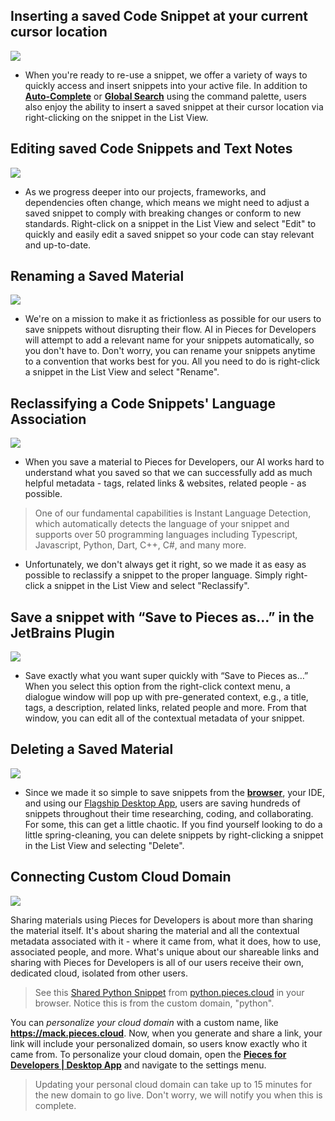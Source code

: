 [//]: # (title: Managing and Updating Your Saved Resources)

## Inserting a saved Code Snippet at your current cursor location
![](INSERT_AT_SNIPPET.gif)
- When you're ready to re-use a snippet, we offer a variety of ways to quickly access and insert snippets into your active file. In addition to [**Auto-Complete**](reuse-saved-materials-with-atomic-auto-complete.md "Atomic Auto Complete") or [**Global Search**](global-search-sort-via-suggestions-reference-and-reuse-saved-materials.md "Global Search and Suggestion") using the command palette, users also enjoy the ability to insert a saved snippet at their cursor location via right-clicking on the snippet in the List View.


## Editing saved Code Snippets and Text Notes
![](EDIT_SNIPPET_JETBRAINS.gif)
- As we progress deeper into our projects, frameworks, and dependencies often change, which means we might need to adjust a saved snippet to comply with breaking changes or conform to new standards. Right-click on a snippet in the List View and select "Edit" to quickly and easily edit a saved snippet so your code can stay relevant and up-to-date.


## Renaming a Saved Material
![](RENAME_SNIPPET_JETBRAINS.gif)
- We're on a mission to make it as frictionless as possible for our users to save snippets without disrupting their flow. AI in Pieces for Developers will attempt to add a relevant name for your snippets automatically, so you don't have to. Don't worry, you can rename your snippets anytime to a convention that works best for you. All you need to do is right-click a snippet in the List View and select "Rename".


## Reclassifying a Code Snippets' Language Association
![](RECLASSIFY_SNIPPET.gif)
- When you save a material to Pieces for Developers, our AI works hard to understand what you saved so that we can successfully add as much helpful metadata - tags, related links & websites, related people - as possible.
> One of our fundamental capabilities is Instant Language Detection, which automatically detects the language of your snippet and supports over 50 programming languages including Typescript, Javascript, Python, Dart, C++, C#, and many more. 

- Unfortunately, we don't always get it right, so we made it as easy as possible to reclassify a snippet to the proper language. Simply right-click a snippet in the List View and select "Reclassify".


## Save a snippet with “Save to Pieces as…” in the JetBrains Plugin
![](PIECES_IN_JETBRAINS.gif)
- Save exactly what you want super quickly with “Save to Pieces as…” When you select this option from the right-click context menu, a dialogue window will pop up with pre-generated context, e.g., a title, tags, a description, related links, related people and more. From that window, you can edit all of the contextual metadata of your snippet.


## Deleting a Saved Material
![](DELETE_SNIPPET.gif)
- Since we made it so simple to save snippets from the [**browser**](https://chrome.google.com/webstore/detail/pieces-save-code-snippets/igbgibhbfonhmjlechmeefimncpekepm), your IDE, and using our [Flagship Desktop App](https://code.pieces.app/install), users are saving hundreds of snippets throughout their time researching, coding, and collaborating. For some, this can get a little chaotic. If you find yourself looking to do a little spring-cleaning, you can delete snippets by right-clicking a snippet in the List View and selecting "Delete".


## Connecting Custom Cloud Domain
![](CUSTOM_DOMAIN.gif)

Sharing materials using Pieces for Developers is about more than sharing the material itself. It's about sharing the material and all the contextual metadata associated with it - where it came from, what it does, how to use, associated people, and more. What's unique about our shareable links and sharing with Pieces for Developers is all of our users receive their own, dedicated cloud, isolated from other users.
> See this [Shared Python Snippet](https://python.pieces.cloud/?p=8711459369) from [python.pieces.cloud](https://python.pieces.cloud/?p=8711459369) in your browser. Notice this is from the custom domain, "python".

You can _personalize your cloud domain_ with a custom name, like **https://mack.pieces.cloud**. Now, when you generate and share a link, your link will include your personalized domain, so users know exactly who it came from.
To personalize your cloud domain, open the [**Pieces for Developers | Desktop App**](managing-and-updating-your-saved-resources.md#connecting-custom-cloud-domain) and navigate to the settings menu.
> Updating your personal cloud domain can take up to 15 minutes for the new domain to go live. Don't worry, we will notify you when this is complete.

